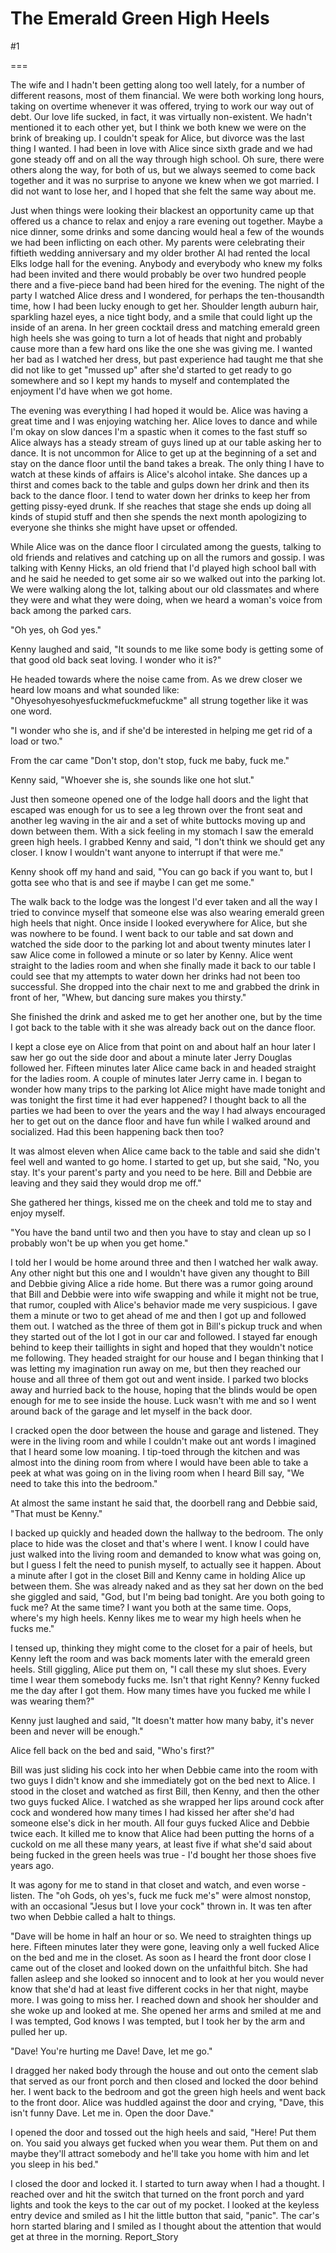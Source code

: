 The Emerald Green High Heels
============================
#1 

===

The wife and I hadn't been getting along too well lately, for a number of different reasons, most of them financial. We were both working long hours, taking on overtime whenever it was offered, trying to work our way out of debt. Our love life sucked, in fact, it was virtually non-existent. We hadn't mentioned it to each other yet, but I think we both knew we were on the brink of breaking up. I couldn't speak for Alice, but divorce was the last thing I wanted. I had been in love with Alice since sixth grade and we had gone steady off and on all the way through high school. Oh sure, there were others along the way, for both of us, but we always seemed to come back together and it was no surprise to anyone we knew when we got married. I did not want to lose her, and I hoped that she felt the same way about me. 

Just when things were looking their blackest an opportunity came up that offered us a chance to relax and enjoy a rare evening out together. Maybe a nice dinner, some drinks and some dancing would heal a few of the wounds we had been inflicting on each other. My parents were celebrating their fiftieth wedding anniversary and my older brother Al had rented the local Elks lodge hall for the evening. Anybody and everybody who knew my folks had been invited and there would probably be over two hundred people there and a five-piece band had been hired for the evening. The night of the party I watched Alice dress and I wondered, for perhaps the ten-thousandth time, how I had been lucky enough to get her. Shoulder length auburn hair, sparkling hazel eyes, a nice tight body, and a smile that could light up the inside of an arena. In her green cocktail dress and matching emerald green high heels she was going to turn a lot of heads that night and probably cause more than a few hard ons like the one she was giving me. I wanted her bad as I watched her dress, but past experience had taught me that she did not like to get "mussed up" after she'd started to get ready to go somewhere and so I kept my hands to myself and contemplated the enjoyment I'd have when we got home. 

The evening was everything I had hoped it would be. Alice was having a great time and I was enjoying watching her. Alice loves to dance and while I'm okay on slow dances I'm a spastic when it comes to the fast stuff so Alice always has a steady stream of guys lined up at our table asking her to dance. It is not uncommon for Alice to get up at the beginning of a set and stay on the dance floor until the band takes a break. The only thing I have to watch at these kinds of affairs is Alice's alcohol intake. She dances up a thirst and comes back to the table and gulps down her drink and then its back to the dance floor. I tend to water down her drinks to keep her from getting pissy-eyed drunk. If she reaches that stage she ends up doing all kinds of stupid stuff and then she spends the next month apologizing to everyone she thinks she might have upset or offended. 

While Alice was on the dance floor I circulated among the guests, talking to old friends and relatives and catching up on all the rumors and gossip. I was talking with Kenny Hicks, an old friend that I'd played high school ball with and he said he needed to get some air so we walked out into the parking lot. We were walking along the lot, talking about our old classmates and where they were and what they were doing, when we heard a woman's voice from back among the parked cars. 

"Oh yes, oh God yes." 

Kenny laughed and said, "It sounds to me like some body is getting some of that good old back seat loving. I wonder who it is?" 

He headed towards where the noise came from. As we drew closer we heard low moans and what sounded like: "Ohyesohyesohyesfuckmefuckmefuckme" all strung together like it was one word. 

"I wonder who she is, and if she'd be interested in helping me get rid of a load or two." 

From the car came "Don't stop, don't stop, fuck me baby, fuck me." 

Kenny said, "Whoever she is, she sounds like one hot slut." 

Just then someone opened one of the lodge hall doors and the light that escaped was enough for us to see a leg thrown over the front seat and another leg waving in the air and a set of white buttocks moving up and down between them. With a sick feeling in my stomach I saw the emerald green high heels. I grabbed Kenny and said, "I don't think we should get any closer. I know I wouldn't want anyone to interrupt if that were me." 

Kenny shook off my hand and said, "You can go back if you want to, but I gotta see who that is and see if maybe I can get me some." 

The walk back to the lodge was the longest I'd ever taken and all the way I tried to convince myself that someone else was also wearing emerald green high heels that night. Once inside I looked everywhere for Alice, but she was nowhere to be found. I went back to our table and sat down and watched the side door to the parking lot and about twenty minutes later I saw Alice come in followed a minute or so later by Kenny. Alice went straight to the ladies room and when she finally made it back to our table I could see that my attempts to water down her drinks had not been too successful. She dropped into the chair next to me and grabbed the drink in front of her, "Whew, but dancing sure makes you thirsty." 

She finished the drink and asked me to get her another one, but by the time I got back to the table with it she was already back out on the dance floor. 

I kept a close eye on Alice from that point on and about half an hour later I saw her go out the side door and about a minute later Jerry Douglas followed her. Fifteen minutes later Alice came back in and headed straight for the ladies room. A couple of minutes later Jerry came in. I began to wonder how many trips to the parking lot Alice might have made tonight and was tonight the first time it had ever happened? I thought back to all the parties we had been to over the years and the way I had always encouraged her to get out on the dance floor and have fun while I walked around and socialized. Had this been happening back then too? 

It was almost eleven when Alice came back to the table and said she didn't feel well and wanted to go home. I started to get up, but she said, "No, you stay. It's your parent's party and you need to be here. Bill and Debbie are leaving and they said they would drop me off." 

She gathered her things, kissed me on the cheek and told me to stay and enjoy myself. 

"You have the band until two and then you have to stay and clean up so I probably won't be up when you get home." 

I told her I would be home around three and then I watched her walk away. Any other night but this one and I wouldn't have given any thought to Bill and Debbie giving Alice a ride home. But there was a rumor going around that Bill and Debbie were into wife swapping and while it might not be true, that rumor, coupled with Alice's behavior made me very suspicious. I gave them a minute or two to get ahead of me and then I got up and followed them out. I watched as the three of them got in Bill's pickup truck and when they started out of the lot I got in our car and followed. I stayed far enough behind to keep their taillights in sight and hoped that they wouldn't notice me following. They headed straight for our house and I began thinking that I was letting my imagination run away on me, but then they reached our house and all three of them got out and went inside. I parked two blocks away and hurried back to the house, hoping that the blinds would be open enough for me to see inside the house. Luck wasn't with me and so I went around back of the garage and let myself in the back door. 

I cracked open the door between the house and garage and listened. They were in the living room and while I couldn't make out ant words I imagined that I heard some low moaning. I tip-toed through the kitchen and was almost into the dining room from where I would have been able to take a peek at what was going on in the living room when I heard Bill say, "We need to take this into the bedroom." 

At almost the same instant he said that, the doorbell rang and Debbie said, "That must be Kenny." 

I backed up quickly and headed down the hallway to the bedroom. The only place to hide was the closet and that's where I went. I know I could have just walked into the living room and demanded to know what was going on, but I guess I felt the need to punish myself, to actually see it happen. About a minute after I got in the closet Bill and Kenny came in holding Alice up between them. She was already naked and as they sat her down on the bed she giggled and said, "God, but I'm being bad tonight. Are you both going to fuck me? At the same time? I want you both at the same time. Oops, where's my high heels. Kenny likes me to wear my high heels when he fucks me." 

I tensed up, thinking they might come to the closet for a pair of heels, but Kenny left the room and was back moments later with the emerald green heels. Still giggling, Alice put them on, "I call these my slut shoes. Every time I wear them somebody fucks me. Isn't that right Kenny? Kenny fucked me the day after I got them. How many times have you fucked me while I was wearing them?" 

Kenny just laughed and said, "It doesn't matter how many baby, it's never been and never will be enough." 

Alice fell back on the bed and said, "Who's first?" 

Bill was just sliding his cock into her when Debbie came into the room with two guys I didn't know and she immediately got on the bed next to Alice. I stood in the closet and watched as first Bill, then Kenny, and then the other two guys fucked Alice. I watched as she wrapped her lips around cock after cock and wondered how many times I had kissed her after she'd had someone else's dick in her mouth. All four guys fucked Alice and Debbie twice each. It killed me to know that Alice had been putting the horns of a cuckold on me all these many years, at least five if what she'd said about being fucked in the green heels was true - I'd bought her those shoes five years ago. 

It was agony for me to stand in that closet and watch, and even worse - listen. The "oh Gods, oh yes's, fuck me fuck me's" were almost nonstop, with an occasional "Jesus but I love your cock" thrown in. It was ten after two when Debbie called a halt to things. 

"Dave will be home in half an hour or so. We need to straighten things up here. Fifteen minutes later they were gone, leaving only a well fucked Alice on the bed and me in the closet. As soon as I heard the front door close I came out of the closet and looked down on the unfaithful bitch. She had fallen asleep and she looked so innocent and to look at her you would never know that she'd had at least five different cocks in her that night, maybe more. I was going to miss her. I reached down and shook her shoulder and she woke up and looked at me. She opened her arms and smiled at me and I was tempted, God knows I was tempted, but I took her by the arm and pulled her up. 

"Dave! You're hurting me Dave! Dave, let me go." 

I dragged her naked body through the house and out onto the cement slab that served as our front porch and then closed and locked the door behind her. I went back to the bedroom and got the green high heels and went back to the front door. Alice was huddled against the door and crying, "Dave, this isn't funny Dave. Let me in. Open the door Dave." 

I opened the door and tossed out the high heels and said, "Here! Put them on. You said you always get fucked when you wear them. Put them on and maybe they'll attract somebody and he'll take you home with him and let you sleep in his bed." 

I closed the door and locked it. I started to turn away when I had a thought. I reached over and hit the switch that turned on the front porch and yard lights and took the keys to the car out of my pocket. I looked at the keyless entry device and smiled as I hit the little button that said, "panic". The car's horn started blaring and I smiled as I thought about the attention that would get at three in the morning. Report_Story 
